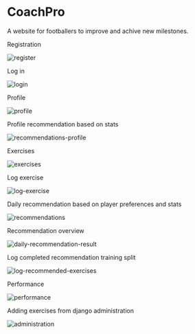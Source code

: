 # CoachPro
A website for footballers to improve and achive new milestones.

Registration

![register](https://github.com/user-attachments/assets/5e1b489e-f84d-4982-9e6c-a5ba700f9ce1)

Log in

![login](https://github.com/user-attachments/assets/eb8d4409-9556-4ff8-b0eb-bf68d8088847)

Profile

![profile](https://github.com/user-attachments/assets/06102b78-d125-4d7a-926c-c5776e54722c)

Profile recommendation based on stats

![recommendations-profile](https://github.com/user-attachments/assets/3b893642-8420-4978-a1ce-8e659ae7d323)

Exercises

![exercises](https://github.com/user-attachments/assets/048a8453-3dca-4bee-bf32-ba06e5a47743)

Log exercise

![log-exercise](https://github.com/user-attachments/assets/18fccce4-8b10-469b-ae07-44837cbeac61)

Daily recommendation based on player preferences and stats

![recommendations](https://github.com/user-attachments/assets/1ac44d70-999f-4dba-9408-bdf2e0486592)

Recommendation overview

![daily-recommendation-result](https://github.com/user-attachments/assets/690ae3ec-765d-4afb-ae84-9808af720231)

Log completed recommendation training split

![log-recommended-exercises](https://github.com/user-attachments/assets/4a587579-e013-4980-a6d2-7ce091dc9a02)

Performance

![performance](https://github.com/user-attachments/assets/83e65c8d-69ab-44b2-8d9d-517dff8c6456)

Adding exercises from django administration

![administration](https://github.com/user-attachments/assets/f6f21d70-83df-4d03-961f-69ece0590e5d)

